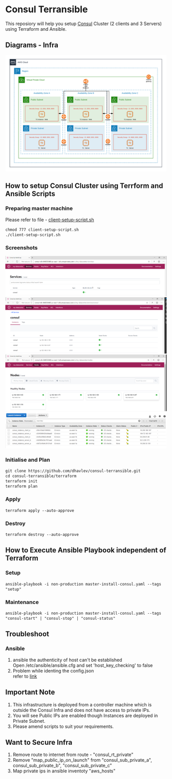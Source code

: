 # Consul Terransible
This reposiory will help you setup [Consul](https://www.consul.io/) Cluster (2 clients and 3 Servers) using Terraform and Ansible.

## Diagrams - Infra
![consul-infra.png](consul-infra.png)

## How to setup Consul Cluster using Terrform and Ansible Scripts
### Preparing master machine
Please refer to file - [client-setup-script.sh](client-setup-script.sh)

```
chmod 777 client-setup-script.sh
./client-setup-script.sh
```

### Screenshots
![images/consul-01.png](images/consul-01.png)
![images/consul-02.png](images/consul-02.png)
![images/consul-03.png](images/consul-03.png)
![images/consul-05.png](images/consul-05.png)

### Initialise and Plan
```
git clone https://github.com/dhavlev/consul-terransible.git
cd consul-terransible/terraform
terraform init
terraform plan
```

### Apply
```
terraform apply --auto-approve
```

### Destroy
```
terraform destroy --auto-approve
```

## How to Execute Ansible Playbook independent of Terraform
### Setup
```
ansible-playbook -i non-production master-install-consul.yaml --tags "setup"
```

### Maintenance
```
ansible-playbook -i non-production master-install-consul.yaml --tags "consul-start" | "consul-stop" | "consul-status"
```

## Troubleshoot
### Ansible
1. ansible the authenticity of host can't be established  
   Open /etc/ansible/ansible.cfg and set 'host_key_checking' to false
2. Problem while identing the config.json  
   refer to [link](https://ansiblemaster.wordpress.com/2016/07/29/jinja2-lstrip_blocks-to-manage-indentation/)

## Important Note
1. This infrastructure is deployed from a controller machine which is outside the Consul Infra and does not have access to private IPs.
2. You will see Public IPs are enabled though Instances are deployed in Private Subnet.
3. Please amend scripts to suit your requirements.

## Want to Secure Infra
1. Remove route to internet from route - "consul_rt_private"
2. Remove "map_public_ip_on_launch" from "consul_sub_private_a",  consul_sub_private_b", "consul_sub_private_c"
3. Map private ips in ansible inventoty "aws_hosts"

